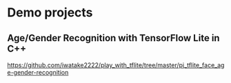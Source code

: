 # Demo projects

## Age/Gender Recognition with TensorFlow Lite in C++
https://github.com/iwatake2222/play_with_tflite/tree/master/pj_tflite_face_age-gender-recognition
